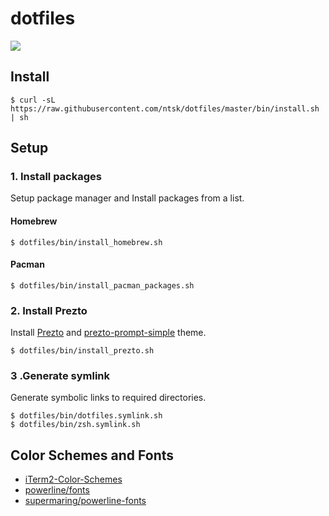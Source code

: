 # dotfiles
![](https://github.com/ntsk/dotfiles/workflows/CI/badge.svg)

## Install
```
$ curl -sL https://raw.githubusercontent.com/ntsk/dotfiles/master/bin/install.sh | sh
```

## Setup
### 1. Install packages
Setup package manager and Install packages from a list.

#### Homebrew
```
$ dotfiles/bin/install_homebrew.sh
```

#### Pacman
```
$ dotfiles/bin/install_pacman_packages.sh
```

### 2. Install Prezto
Install [Prezto](https://github.com/sorin-ionescu/prezto) and [prezto-prompt-simple](https://github.com/kami-zh/prezto-prompt-simple) theme.
```
$ dotfiles/bin/install_prezto.sh
```

### 3 .Generate symlink
Generate symbolic links to required directories.
```
$ dotfiles/bin/dotfiles.symlink.sh
$ dotfiles/bin/zsh.symlink.sh
```

## Color Schemes and Fonts
- [iTerm2-Color-Schemes](https://github.com/mbadolato/iTerm2-Color-Schemes/blob/master/schemes/Molokai.itermcolors)
- [powerline/fonts](https://github.com/powerline/fonts)
- [supermaring/powerline-fonts](https://github.com/supermarin/powerline-fonts)
